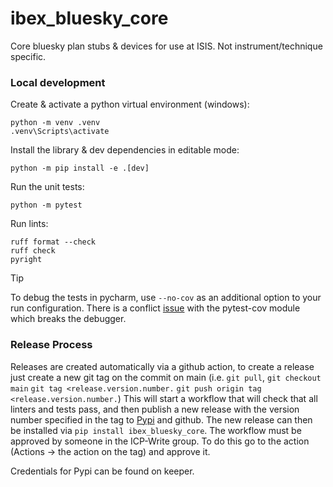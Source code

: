 # ibex_bluesky_core

Core bluesky plan stubs &amp; devices for use at ISIS. Not instrument/technique specific.

### Local development

Create & activate a python virtual environment (windows):

```
python -m venv .venv
.venv\Scripts\activate
```

Install the library & dev dependencies in editable mode:
```
python -m pip install -e .[dev]
```

Run the unit tests:
```
python -m pytest
```

Run lints:
```
ruff format --check
ruff check
pyright
```

> [!TIP]  
> To debug the tests in pycharm, use `--no-cov` as an additional option to your run configuration. There is a conflict [issue](https://youtrack.jetbrains.com/issue/PY-20186/debugging-of-py.test-does-not-stop-on-breakpoints-if-coverage-plugin-enabled) with the pytest-cov module which breaks the debugger.

### Release Process

Releases are created automatically via a github action, to create a release just create a new git tag on the commit on main (i.e. `git pull`, `git checkout main` `git tag <release.version.number.` `git push origin tag <release.version.number.`) This will start a workflow that will check that all linters and tests pass, and then publish a new release with the version number specified in the tag to [Pypi](https://pypi.org/project/ibex-bluesky-core/0.0.1/) and github. The new release can then be installed via `pip install ibex_bluesky_core`. The workflow must be approved by someone in the ICP-Write group. To do this go to the action (Actions -> the action on the tag) and approve it.

Credentials for Pypi can be found on keeper.
